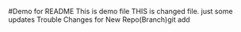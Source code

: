 #Demo for README
This is demo file
THIS is changed file.
just some updates
Trouble Changes for New Repo(Branch)git add 
